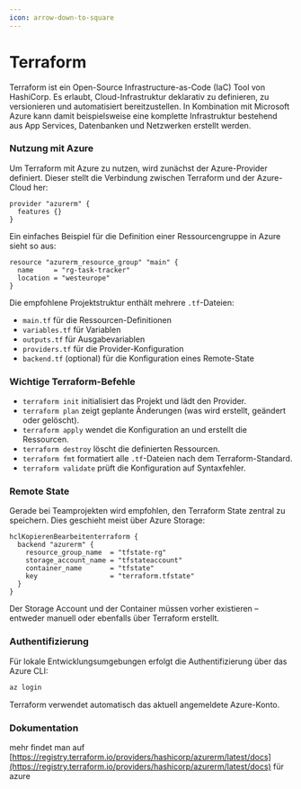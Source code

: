 ```yaml
---
icon: arrow-down-to-square
---
```


# Terraform

Terraform ist ein Open-Source Infrastructure-as-Code (IaC) Tool von HashiCorp. Es erlaubt, Cloud-Infrastruktur deklarativ zu definieren, zu versionieren und automatisiert bereitzustellen. In Kombination mit Microsoft Azure kann damit beispielsweise eine komplette Infrastruktur bestehend aus App Services, Datenbanken und Netzwerken erstellt werden.

### Nutzung mit Azure

Um Terraform mit Azure zu nutzen, wird zunächst der Azure-Provider definiert. Dieser stellt die Verbindung zwischen Terraform und der Azure-Cloud her:

```hcl
provider "azurerm" {
  features {}
}
```

Ein einfaches Beispiel für die Definition einer Ressourcengruppe in Azure sieht so aus:

```hcl
resource "azurerm_resource_group" "main" {
  name     = "rg-task-tracker"
  location = "westeurope"
}
```

Die empfohlene Projektstruktur enthält mehrere `.tf`-Dateien:

* `main.tf` für die Ressourcen-Definitionen
* `variables.tf` für Variablen
* `outputs.tf` für Ausgabevariablen
* `providers.tf` für die Provider-Konfiguration
* `backend.tf` (optional) für die Konfiguration eines Remote-State

### Wichtige Terraform-Befehle

* `terraform init` initialisiert das Projekt und lädt den Provider.
* `terraform plan` zeigt geplante Änderungen (was wird erstellt, geändert oder gelöscht).
* `terraform apply` wendet die Konfiguration an und erstellt die Ressourcen.
* `terraform destroy` löscht die definierten Ressourcen.
* `terraform fmt` formatiert alle `.tf`-Dateien nach dem Terraform-Standard.
* `terraform validate` prüft die Konfiguration auf Syntaxfehler.

### Remote State

Gerade bei Teamprojekten wird empfohlen, den Terraform State zentral zu speichern. Dies geschieht meist über Azure Storage:

```hcl
hclKopierenBearbeitenterraform {
  backend "azurerm" {
    resource_group_name  = "tfstate-rg"
    storage_account_name = "tfstateaccount"
    container_name       = "tfstate"
    key                  = "terraform.tfstate"
  }
}
```

Der Storage Account und der Container müssen vorher existieren – entweder manuell oder ebenfalls über Terraform erstellt.

### Authentifizierung

Für lokale Entwicklungsumgebungen erfolgt die Authentifizierung über das Azure CLI:

```bash
az login
```

Terraform verwendet automatisch das aktuell angemeldete Azure-Konto.

### Dokumentation

mehr findet man auf [https://registry.terraform.io/providers/hashicorp/azurerm/latest/docs](https://registry.terraform.io/providers/hashicorp/azurerm/latest/docs) für azure

